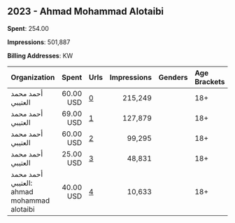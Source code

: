 ## 2023 - Ahmad Mohammad Alotaibi 
**Spent**: 254.00

**Impressions**: 501,887

**Billing Addresses**: KW

|Organization|Spent|Urls|Impressions|Genders|Age Brackets|Country Codes|
|:---|---:|:---|---:|:---|:---|:---|
|أحمد محمد العتيبي|60.00 USD|[0](https://www.snap.com/political-ads/asset/9220a3dde2209ef419a40a94110272beb1f2b546260a2766af9465d975c27ab0?mediaType=mp4)|215,249||18+|kuwait|
|أحمد محمد العتيبي|69.00 USD|[1](https://www.snap.com/political-ads/asset/6c2e3a35d9137c18887ade679e26ba39fecba1e0e917d9520f9c718c18735ed8?mediaType=mp4)|127,879||18+|kuwait|
|أحمد محمد العتيبي|60.00 USD|[2](https://www.snap.com/political-ads/asset/27f48a6ebbb27ac23f55c211d1abeffcf5d7ccea2f8f5ffde0f37ab3266d899f?mediaType=mp4)|99,295||18+|kuwait|
|أحمد محمد العتيبي|25.00 USD|[3](https://www.snap.com/political-ads/asset/942fc43b155242ed1274c12c55283b749ebbae069571b1cca1f101118feac6d9?mediaType=mp4)|48,831||18+|kuwait|
|أحمد محمد العتيبي: ahmad mohammad alotaibi|40.00 USD|[4](https://www.snap.com/political-ads/asset/e841343684d9be1fdd49d17e0f75cd3ea6455f0bc605d9afc9e162082bf0f711?mediaType=mp4)|10,633||18+|kuwait|
